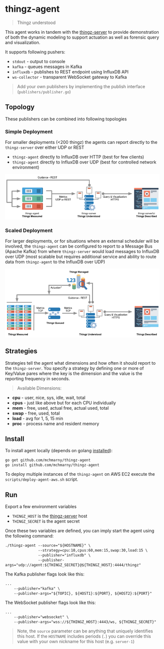 # thingz-agent

> Thingz understood

This agent works in tandem with the [thingz-server](https://github.com/mchmarny/thingz-server) to provide demonstration of both the dynamic modeling to support actuation as well as forensic query and visualization.

It supports following pushers:

* `stdout` - output to console
* `kafka` - queues messages in Kafka
* `influxdb` - publishes to REST endpoint using InfluxDB API
* `ws-collector` - transparent WebSocket gateway to Kafka

> Add your own publishers by implementing the publish interface (`publishers/publisher.go`)

## Topology

These publishers can be combined into following topologies

### Simple Deployment

For smaller deployments (<200 thingz) the agents can report directly to the `thingz-server` over either UDP or REST

* `thingz-agent` directly to InfluxDB over HTTP (best for few clients)
* `thingz-agent` directly to InfluxDB over UDP (best for controlled network environment)

![image](./images/thingz-simple.png)

### Scaled Deployment

For larger deployments, or for situations where an external scheduler will be involved, the `thingz-agent` can be configured to report to a Message Bus (Apache Kafka) from where `thingz-server` would load messages to InfluxDB over UDP (most scalable but requires additional service and ability to route data from `thingz-agent` to the InfluxDB over UDP)

![image](./images/thingz-scaled.png)


## Strategies

Strategies tell the agent what dimensions and how often it should report to the `thingz-server`. You specify a strategy by defining one or more of Key/Value pares where the key is the dimension and the value is the reporting frequency in seconds.

> Available Dimensions:


* **cpu**  - user, nice, sys, idle, wait, total
* **cpus** - just like above but for each CPU individually
* **mem**  - free, used, actual free, actual used, total
* **swap** - free, used, total
* **load** - avg for 1, 5, 15 min
* **proc** - process name and resident memory

## Install

To install agent locally (depends on golang [installed](http://golang.org/doc/install)):

```
go get github.com/mchmarny/thingz-agent
go install github.com/mchmarny/thingz-agent
```

To deploy multiple instances of the `thingz-agent` on AWS EC2 execute the `scripts/deploy-agent-aws.sh` script.

## Run

Export a few environment variables

* `THINGZ_HOST` is the [thingz-server](https://github.com/mchmarny/thingz-server) host
* `THINGZ_SECRET` is the agent secret

Once these two variables are defined, you can imply start the agent using the following command:


```
./thingz-agent --source="${HOSTNAME}" \
               --strategy=cpu:10,cpus:60,mem:15,swap:30,load:15 \
               --publisher="influxdb" \
               --publisher-args="udp://agent:${THINGZ_SECRET}@${THINGZ_HOST}:4444/thingz"
```

The Kafka publisher flags look like this:

```
...
    --publisher="kafka" \
    --publisher-args="${TOPIC}, ${HOST1}:${PORT}, ${HOST2}:${PORT}"
```

The WebSocket publisher flags look like this:

```
...
    --publisher="websocket" \
    --publisher-args="wss://${THINGZ_HOST}:4443/ws, ${THINGZ_SECRET}"
```


> Note, the `source` parameter can be anything that uniquely identifies this host. If the `HOSTNAME` includes periods (`.`) you can override this value with your own nickname for this host (e.g. `server-1`)



